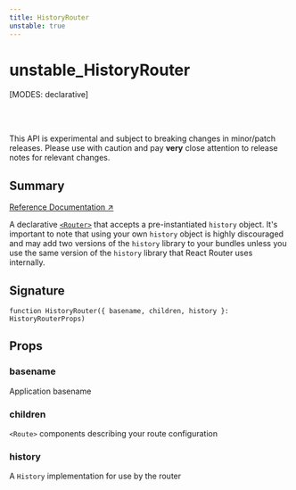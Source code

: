 ```yaml
---
title: HistoryRouter
unstable: true
---
```


# unstable_HistoryRouter

<!--
⚠️ ⚠️ IMPORTANT ⚠️ ⚠️ 

Thank you for helping improve our documentation!

This file is auto-generated from the JSDoc comments in the source
code, so please edit the JSDoc comments in the file below and this
file will be re-generated once those changes are merged.

https://github.com/remix-run/react-router/blob/main/packages/react-router/lib/dom/lib.tsx
-->

[MODES: declarative]

<br />
<br />

<docs-warning>This API is experimental and subject to breaking changes in 
minor/patch releases. Please use with caution and pay **very** close attention 
to release notes for relevant changes.</docs-warning>

## Summary

[Reference Documentation ↗](https://api.reactrouter.com/v7/functions/react_router.unstable_HistoryRouter.html)

A declarative [`<Router>`](../declarative-routers/Router) that accepts a pre-instantiated
`history` object.
It's important to note that using your own `history` object is highly discouraged
and may add two versions of the `history` library to your bundles unless you use
the same version of the `history` library that React Router uses internally.

## Signature

```tsx
function HistoryRouter({ basename, children, history }: HistoryRouterProps)
```

## Props

### basename

Application basename

### children

``<Route>`` components describing your route configuration

### history

A `History` implementation for use by the router

